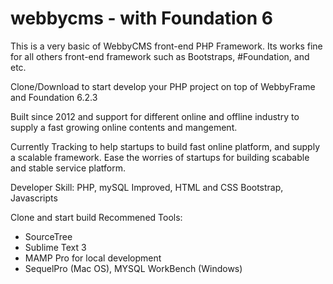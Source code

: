 # webbycms - with Foundation 6

This is a very basic of WebbyCMS front-end PHP Framework.
Its works fine for all others front-end framework such as Bootstraps, #Foundation, and etc.

Clone/Download to start develop your PHP project on top of WebbyFrame and Foundation 6.2.3

Built since 2012 and support for different online and offline industry to supply a fast growing online contents and mangement.

Currently Tracking to help startups to build fast online platform, and supply a scalable framework.
Ease the worries of startups for building scabable and stable service platform.

Developer Skill: PHP, mySQL Improved, HTML and CSS Bootstrap, Javascripts

Clone and start build
Recommened Tools:
- SourceTree
- Sublime Text 3
- MAMP Pro for local development
- SequelPro (Mac OS), MYSQL WorkBench (Windows)
